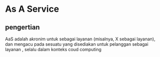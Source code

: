 # As A Service

## pengertian

AaS adalah akronim untuk sebagai layanan (misalnya, X sebagai layanan), dan mengacu pada sesuatu yang disediakan untuk pelanggan sebagai layanan , selalu dalam konteks coud computing